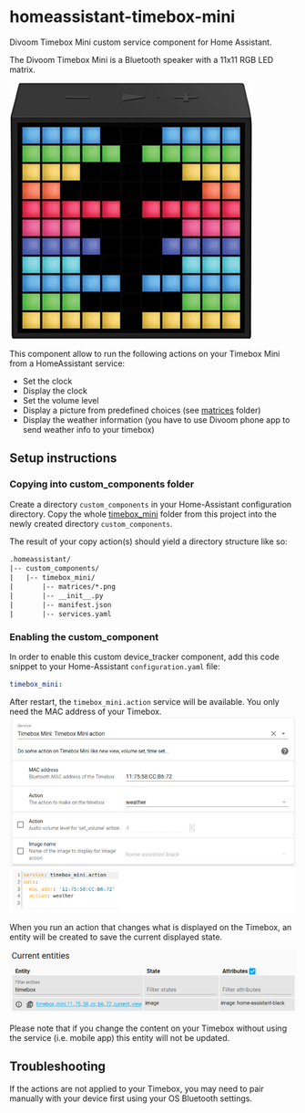 # homeassistant-timebox-mini
Divoom Timebox Mini custom service component for Home Assistant.

The Divoom Timebox Mini is a Bluetooth speaker with a 11x11 RGB LED matrix.

![Timebox Mini](res/timebox-mini.jpg)

This component allow to run the following actions on your Timebox Mini from a HomeAssistant service:
- Set the clock
- Display the clock
- Set the volume level
- Display a picture from predefined choices (see [matrices](timebox_mini/matrices) folder)
- Display the weather information (you have to use Divoom phone app to send weather info to your timebox)

## Setup instructions
### Copying into custom_components folder
Create a directory `custom_components` in your Home-Assistant configuration directory.
Copy the whole [timebox_mini](timebox_mini) folder from this project into the newly created directory `custom_components`.

The result of your copy action(s) should yield a directory structure like so:

```
.homeassistant/
|-- custom_components/
|   |-- timebox_mini/
|       |-- matrices/*.png
|       |-- __init__.py
|       |-- manifest.json
|       |-- services.yaml
```

### Enabling the custom_component
In order to enable this custom device_tracker component, add this code snippet to your Home-Assistant `configuration.yaml` file:

```yaml
timebox_mini:
```
After restart, the `timebox_mini.action` service will be available. You only need the MAC address of your Timebox.
![Timebox Mini Service](res/service.png)

When you run an action that changes what is displayed on the Timebox, an entity will be created to save the current displayed state.

![Timebox Mini entity](res/entity.png)

Please note that if you change the content on your Timebox without using the service (i.e. mobile app) this entity will not be updated.

## Troubleshooting
If the actions are not applied to your Timebox, you may need to pair manually with your device first using your OS Bluetooth settings.

